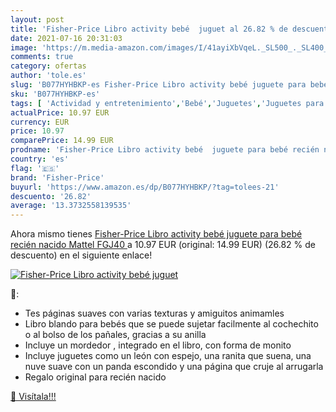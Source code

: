 ```yaml
---
layout: post
title: 'Fisher-Price Libro activity bebé  juguet al 26.82 % de descuento'
date: 2021-07-16 20:31:03
image: 'https://m.media-amazon.com/images/I/41ayiXbVqeL._SL500_._SL400_.jpg'
comments: true
category: ofertas
author: 'tole.es'
slug: 'B077HYHBKP-es Fisher-Price Libro activity bebé juguete para bebé recién...'
sku: 'B077HYHBKP-es'
tags: [ 'Actividad y entretenimiento','Bebé','Juguetes','Juguetes para Bebés y primera infancia','Juguetes para bebés','Juguetes y juegos','Libros blandos para bebé','bebé','fisher-price','nacido','recién', ]
actualPrice: 10.97 EUR
currency: EUR
price: 10.97
comparePrice: 14.99 EUR
prodname: 'Fisher-Price Libro activity bebé  juguete para bebé recién nacido  Mattel FGJ40 '
country: 'es'
flag: '🇪🇸'
brand: 'Fisher-Price'
buyurl: 'https://www.amazon.es/dp/B077HYHBKP/?tag=tolees-21'
descuento: '26.82'
average: '13.3732558139535'
---
```


Ahora mismo tienes [Fisher-Price Libro activity bebé  juguete para bebé recién nacido  Mattel FGJ40 ](https://www.amazon.es/dp/B077HYHBKP/?tag=tolees-21) a 10.97 EUR (original: 14.99 EUR) (26.82 %  de descuento) en el siguiente enlace!

[![Fisher-Price Libro activity bebé  juguet](https://m.media-amazon.com/images/I/41ayiXbVqeL._SL500_._SL400_.jpg)](https://www.amazon.es/dp/B077HYHBKP/?tag=tolees-21)

🔎:

- Tes páginas suaves con varias texturas y amiguitos animamles
- Libro blando para bebés que se puede sujetar facilmente al cochechito o al bolso de los pañales, gracias a su anilla
- Incluye un mordedor , integrado en el libro, con forma de monito
- Incluye juguetes como un león con espejo, una ranita que suena, una nuve suave con un panda escondido y una página que cruje al arrugarla
- Regalo original para recién nacido

[🛒 Visítala!!!](https://www.amazon.es/dp/B077HYHBKP/?tag=tolees-21)
